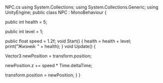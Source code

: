 NPC.cs
using System.Collections;
using System.Collections.Generic;
using UnityEngine;
public class NPC : MonoBehaviour
{
 
 public int health = 5;
 
 public int level = 1;

 public float speed = 1.2f;
 void Start()
 {
 health = health + level;
 print("Жизней: " + health);
 }
 void Update()
 {

 Vector3 newPosition = transform.position;
 
 newPosition.z += speed * Time.deltaTime;
 
 transform.position = newPosition;
 }
}